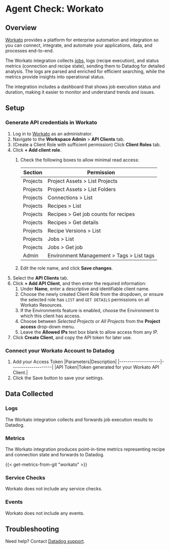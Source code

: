 # Agent Check: Workato

## Overview


[Workato][1] provides a platform for enterprise automation and integration so you can connect, integrate,
and automate your applications, data, and processes end-to-end.

The Workato integration collects [jobs](https://docs.workato.com/en/recipes/jobs.html#viewing-job-reports), logs
(recipe execution), and status metrics (connection and recipe state), sending them to Datadog for detailed analysis.
The logs are parsed and enriched for efficient searching, while the metrics provide insights into operational status.

The integration includes a dashboard that shows job execution status and duration, making it easier to monitor and
understand trends and issues.

## Setup

### Generate API credentials in Workato

1. Log in to [Workato][2] as an administrator.
2. Navigate to the **Workspace Admin** > **API Clients** tab.
3. (Create a Client Role with sufficient permission) Click **Client Roles** tab.
4. Click **+ Add client role**.
   1. Check the following boxes to allow minimal read access:
   
        | Section  | Permission                                |
        |----------|-------------------------------------------|
        | Projects | Project Assets > List Projects            |
        | Projects | Project Assets > List Folders             |
        | Projects | Connections > List                        |
        | Projects | Recipes > List                            |
        | Projects | Recipes > Get job counts for recipes      |
        | Projects | Recipes > Get details                     |
        | Projects | Recipe Versions > List                    |
        | Projects | Jobs > List                               |
        | Projects | Jobs > Get job                            |
        | Admin    | Environment Management > Tags > List tags |
   2. Edit the role name, and click **Save changes**.
7. Select the **API Clients** tab.
8. Click **+ Add API Client**, and then enter the required information:
   1. Under **Name**, enter a descriptive and identifiable client name.
   2. Choose the newly created Client Role from the dropdown, or ensure the selected role has `LIST` and `GET DETAILS` permissions on all Workato Resources.
   3. If the Environments feature is enabled, choose the Environment to which this client has access.
   4. Choose between _Selected Projects_ or _All Projects_ from the **Project access** drop-down menu.
   5. Leave the **Allowed IPs** text box blank to allow access from any IP.
14. Click **Create Client**, and copy the API token for later use.

### Connect your Workato Account to Datadog

1. Add your Access Token
    |Parameters|Description|
    |--------------------|--------------------|
    |API Token|Token generated for your Workato API Client.|
2. Click the Save button to save your settings.

## Data Collected

### Logs

The Workato integration collects and forwards job execution results to Datadog.

### Metrics

The Workato integration produces point-in-time metrics representing recipe and connection state and forwards to Datadog.

{{< get-metrics-from-git "workato" >}}

### Service Checks

Workato does not include any service checks.

### Events

Workato does not include any events.

## Troubleshooting

Need help? Contact [Datadog support][3].

[1]: https://www.workato.com
[2]: https://app.workato.com/users/sign_in
[3]: https://app.datadoghq.com/account/settings/agent/latest

